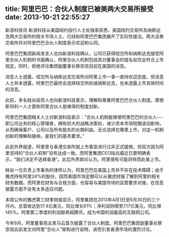 title: 阿里巴巴：合伙人制度已被美两大交易所接受
date: 2013-10-21 22:55:27
---

<p>
	新浪科技讯 新浪科技从美国纽约投行人士处独家获悉，美国纽约交易所及纳斯达克两大交易所的相关市场人士，已经和阿里巴巴集团展开了实际性接洽。两大证券交易所并对阿里巴巴合伙人制度表示欢迎和认同。
</p>
<p>
	阿里巴巴集团新闻发言人也向新浪科技确认，公司已获得纽交所和纳斯达克接受阿里合伙人机制的书面确认，阿里合伙人机制包括其对董事会的提名权完全符合上市规定。同时，拒绝评论集团副董事长蔡崇信目前在美国的消息。
</p>
<p>
	消息人士透露，纽交所与纳斯达克交易所对阿里上市一事一直持欢迎态度。但消息人士并未透露，阿里巴巴最终会选择纽交所抑或纳斯达克，也未透露上市具体时间的消息。
</p>
<p>
	此前，多名硅谷投资人也向新浪科技表示，理解和尊重阿里巴巴合伙人制度。摩根斯坦利一人士更称阿里合伙人是难得的制度创新。
</p>
<p>
	阿里巴巴集团相关人士对新浪科技表示：“合伙人机制能够使阿里巴巴的合伙人---即公司业务的核心管理者，拥有较大的战略决策权，减少资本市场短期波动影响，从而确保客户、公司以及所有股东的长期利益。无论选择在哪里上市，对这一机制创新的理解和接纳，是我们的基本要求。”
</p>
<p>
	此前外界报道，阿里曾与香港交易所就上市事宜进行过非正式磋商，但双方因为阿里坚持的“合伙人机制”没有达成一致。而阿里集团CEO陆兆禧近日更明确表示，“我们决定不选择香港”。此后外界舆论认为，阿里很有可能将转而赴美上市。
</p>
<p>
	硅谷一位负责上市事务的律师认为，阿里巴巴在美国上市并不存在技术障碍；由于雅虎持有阿里24%的股份，因而美国市场定期可以从雅虎财报了解到阿里的相关财务数据。而阿里在财务与合规方面，也容易与美国市场的监管要求对接，在信息披露方面不会有太多适应问题。
</p>
<p>
	本周公布的雅虎第三财季财报显示，阿里集团在2013年4月1日至6月30日的三个月内，总营收达到17.4亿美元，同比增长61%；净利润则增至7.17亿美元，同比增145%。阿里第二季度的利润额再超腾讯，成为中国利润最高的互联网公司。
</p>
<p>
	今年9月，阿里董事局主席马云首次披露了合伙人制度。阿里巴巴集团副董事长蔡崇信此前发文对阿里“合伙人”架构进行说明，进而引发香港市场的激烈讨论。
</p>